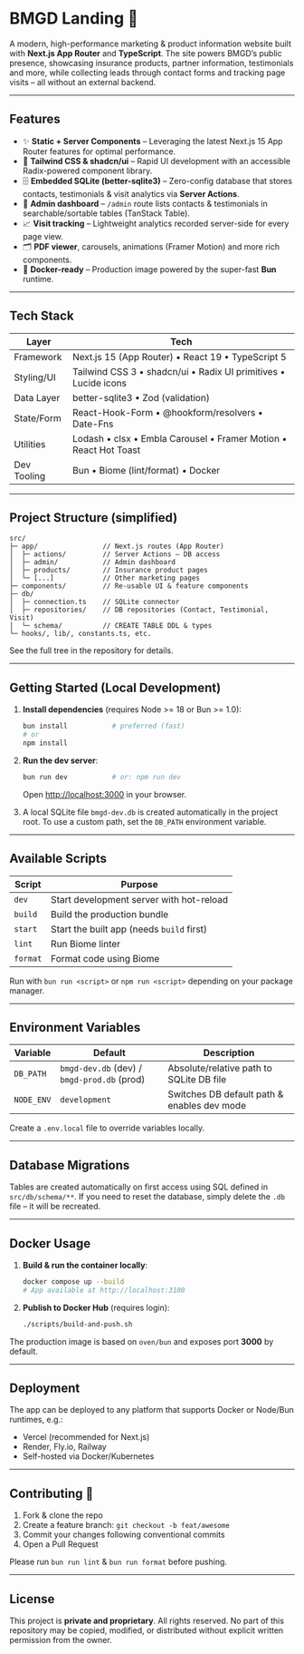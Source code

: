 # BMGD Landing 🚀

A modern, high-performance marketing & product information website built with **Next.js App Router** and **TypeScript**.
The site powers BMGD’s public presence, showcasing insurance products, partner information, testimonials and more, while collecting leads through contact forms and tracking page visits – all without an external backend.

---

## Features

- ✨ **Static + Server Components** – Leveraging the latest Next.js 15 App Router features for optimal performance.
- 🎨 **Tailwind CSS & shadcn/ui** – Rapid UI development with an accessible Radix-powered component library.
- 🗄️ **Embedded SQLite (better-sqlite3)** – Zero-config database that stores contacts, testimonials & visit analytics via **Server Actions**.
- 📝 **Admin dashboard** – `/admin` route lists contacts & testimonials in searchable/sortable tables (TanStack Table).
- 📈 **Visit tracking** – Lightweight analytics recorded server-side for every page view.
- 🗂️ **PDF viewer**, carousels, animations (Framer Motion) and more rich components.
- 🐳 **Docker-ready** – Production image powered by the super-fast **Bun** runtime.

---

## Tech Stack

| Layer            | Tech                                                                       |
| ---------------- | -------------------------------------------------------------------------- |
| Framework        | Next.js 15 (App Router) • React 19 • TypeScript 5                           |
| Styling/UI       | Tailwind CSS 3 • shadcn/ui • Radix UI primitives • Lucide icons             |
| Data Layer       | better-sqlite3 • Zod (validation)                                          |
| State/Form       | React-Hook-Form • @hookform/resolvers • Date-Fns                            |
| Utilities        | Lodash • clsx • Embla Carousel • Framer Motion • React Hot Toast           |
| Dev Tooling      | Bun • Biome (lint/format) • Docker                                         |

---

## Project Structure (simplified)

```
src/
├─ app/                // Next.js routes (App Router)
│  ├─ actions/         // Server Actions – DB access
│  ├─ admin/           // Admin dashboard
│  ├─ products/        // Insurance product pages
│  └─ [...]            // Other marketing pages
├─ components/         // Re-usable UI & feature components
├─ db/
│  ├─ connection.ts    // SQLite connector
│  ├─ repositories/    // DB repositories (Contact, Testimonial, Visit)
│  └─ schema/          // CREATE TABLE DDL & types
└─ hooks/, lib/, constants.ts, etc.
```

See the full tree in the repository for details.

---

## Getting Started (Local Development)

1. **Install dependencies** (requires Node >= 18 or Bun >= 1.0):

   ```bash
   bun install           # preferred (fast)
   # or
   npm install
   ```

2. **Run the dev server**:

   ```bash
   bun run dev           # or: npm run dev
   ```

   Open <http://localhost:3000> in your browser.

3. A local SQLite file `bmgd-dev.db` is created automatically in the project root.
   To use a custom path, set the `DB_PATH` environment variable.

---

## Available Scripts

| Script            | Purpose                                             |
| ----------------- | --------------------------------------------------- |
| `dev`             | Start development server with hot-reload           |
| `build`           | Build the production bundle                        |
| `start`           | Start the built app (needs `build` first)          |
| `lint`            | Run Biome linter                                   |
| `format`          | Format code using Biome                            |

Run with `bun run <script>` or `npm run <script>` depending on your package manager.

---

## Environment Variables

| Variable  | Default           | Description                                   |
| --------- | ----------------- | --------------------------------------------- |
| `DB_PATH` | `bmgd-dev.db` (dev) / `bmgd-prod.db` (prod) | Absolute/relative path to SQLite DB file |
| `NODE_ENV`| `development`     | Switches DB default path & enables dev mode   |

Create a `.env.local` file to override variables locally.

---

## Database Migrations

Tables are created automatically on first access using SQL defined in `src/db/schema/**`.
If you need to reset the database, simply delete the `.db` file – it will be recreated.

---

## Docker Usage

1. **Build & run the container locally**:

   ```bash
   docker compose up --build
   # App available at http://localhost:3100
   ```

2. **Publish to Docker Hub** (requires login):

   ```bash
   ./scripts/build-and-push.sh
   ```

The production image is based on `oven/bun` and exposes port **3000** by default.

---

## Deployment

The app can be deployed to any platform that supports Docker or Node/Bun runtimes, e.g.:

- Vercel (recommended for Next.js)
- Render, Fly.io, Railway
- Self-hosted via Docker/Kubernetes

---

## Contributing 🤝

1. Fork & clone the repo
2. Create a feature branch: `git checkout -b feat/awesome`
3. Commit your changes following conventional commits
4. Open a Pull Request

Please run `bun run lint` & `bun run format` before pushing.

---

## License

This project is **private and proprietary**. All rights reserved. No part of this repository may be copied, modified, or distributed without explicit written permission from the owner.
